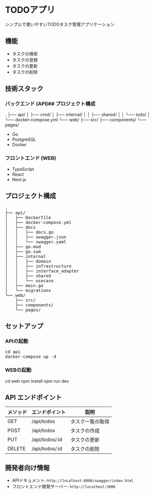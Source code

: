 # TODOアプリ

シンプルで使いやすいTODOタスク管理アプリケーション

## 機能

- タスクの検索
- タスクの登録
- タスクの更新
- タスクの削除

## 技術スタック

### バックエンド (API)## プロジェクト構成

.
├── api/
│   ├── cmd/
│   ├── internal/
│   │   ├── shared/
│   │   └── todo/
│   └── docker-compose.yml
└── web/
    ├── src/
    ├── components/
    └── pages/

- Go
- PostgreSQL
- Docker

### フロントエンド (WEB)

- TypeScript
- React
- Next.js

## プロジェクト構成
<pre>
.
├── api/
│   ├── Dockerfile
│   ├── docker-compose.yml
│   ├── docs
│   │   ├── docs.go
│   │   ├── swagger.json
│   │   └── swagger.yaml
│   ├── go.mod
│   ├── go.sum
│   ├── internal
│   │   ├── domain
│   │   ├── infrastructure
│   │   ├── interface_adapter
│   │   ├── shared
│   │   └── usecase
│   ├── main.go
│   └── migrations
└── web/
    ├── src/
    ├── components/
    └── pages/
</pre>

## セットアップ

### APIの起動
<pre>
cd api
docker-compose up -d
</pre>

### WEBの起動

cd web
npm install
npm run dev

## API エンドポイント

| メソッド | エンドポイント | 説明 |
|----------|----------------|------|
| GET      | /api/todos     | タスク一覧の取得 |
| POST     | /api/todos     | タスクの作成 |
| PUT      | /api/todos/:id | タスクの更新 |
| DELETE   | /api/todos/:id | タスクの削除 |

## 開発者向け情報

- APIドキュメント: `http://localhost:8080/swagger/index.html`
- フロントエンド開発サーバー: `http://localhost:3000`

